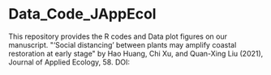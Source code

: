 # Data_Code_JAppEcol
This repository provides the R codes and Data plot figures on our manuscript. "‘Social distancing’ between plants may amplify coastal restoration at early stage" by Hao Huang, Chi Xu, and Quan-Xing Liu (2021), Journal of Applied Ecology, 58. DOI: 
